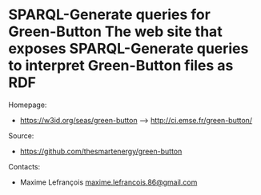 SPARQL-Generate queries for Green-Button
The web site that exposes SPARQL-Generate queries to interpret Green-Button files as RDF
===

Homepage:
* https://w3id.org/seas/green-button --> http://ci.emse.fr/green-button/

Source:
* https://github.com/thesmartenergy/green-button

Contacts: 
* Maxime Lefrançois <maxime.lefrancois.86@gmail.com>
